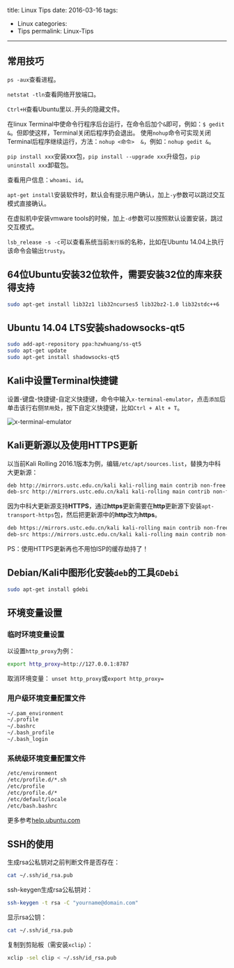 ﻿title: Linux Tips
date: 2016-03-16
tags:
- Linux
categories:
- Tips
permalink: Linux-Tips
---

## 常用技巧

`ps -aux`查看进程。

`netstat -tln`查看网络开放端口。

`Ctrl+H`查看Ubuntu里以`.`开头的隐藏文件。

在linux Terminal中使命令行程序后台运行，在命令后加个`&`即可，例如：`$ gedit &`。但即使这样，Terminal关闭后程序扔会退出。
使用`nohup`命令可实现关闭Terminal后程序继续运行，方法：`nohup <命令>  &`，例如：`nohup gedit &`。

`pip install xxx`安装xxx包，`pip install --upgrade xxx`升级包，`pip uninstall xxx`卸载包。

查看用户信息：`whoami`、`id`。

`apt-get install`安装软件时，默认会有提示用户确认，加上`-y`参数可以跳过交互模式直接确认。

在虚拟机中安装vmware tools的时候，加上`-d`参数可以按照默认设置安装，跳过交互模式。

`lsb_release -s -c`可以查看系统当前`发行版`的名称，比如在Ubuntu 14.04上执行该命令会输出`trusty`。

## 64位Ubuntu安装32位软件，需要安装32位的库来获得支持
```bash
sudo apt-get install lib32z1 lib32ncurses5 lib32bz2-1.0 lib32stdc++6
```

## Ubuntu 14.04 LTS安装shadowsocks-qt5
```bash
sudo add-apt-repository ppa:hzwhuang/ss-qt5
sudo apt-get update
sudo apt-get install shadowsocks-qt5
```

## Kali中设置Terminal快捷键

设置-键盘-快捷键-自定义快捷键，命令中输入`x-terminal-emulator`，点击`添加`后单击该行右侧`禁用`处，按下自定义快捷键，比如`Ctrl + Alt + T`。

![x-terminal-emulator][1]

## Kali更新源以及使用HTTPS更新

以当前Kali Rolling 2016.1版本为例，编辑`/etc/apt/sources.list`，替换为中科大更新源：
```bash
deb http://mirrors.ustc.edu.cn/kali kali-rolling main contrib non-free
deb-src http://mirrors.ustc.edu.cn/kali kali-rolling main contrib non-free
```

因为中科大更新源支持**HTTPS**，通过**https**更新需要在**http**更新源下安装`apt-transport-https`包，然后把更新源中的**http**改为**https**。
```bash
deb https://mirrors.ustc.edu.cn/kali kali-rolling main contrib non-free
deb-src https://mirrors.ustc.edu.cn/kali kali-rolling main contrib non-free
```

PS：使用HTTPS更新再也不用怕ISP的缓存劫持了！

## Debian/Kali中图形化安装`deb`的工具`GDebi`
```bash
sudo apt-get install gdebi
```

## 环境变量设置

### 临时环境变量设置
以设置`http_proxy`为例：

```bash
export http_proxy=http://127.0.0.1:8787
```

取消环境变量：
`unset http_proxy`或`export http_proxy=`

### 用户级环境变量配置文件
```bash
~/.pam_environment
~/.profile
~/.bashrc
~/.bash_profile
~/.bash_login
```

### 系统级环境变量配置文件
```bash
/etc/environment
/etc/profile.d/*.sh
/etc/profile
/etc/profile.d/*
/etc/default/locale
/etc/bash.bashrc
```

更多参考[help.ubuntu.com][2]

## SSH的使用

生成rsa公私钥对之前判断文件是否存在：
```bash
cat ~/.ssh/id_rsa.pub
```

ssh-keygen生成rsa公私钥对：
```bash
ssh-keygen -t rsa -C "yourname@domain.com"
```

显示rsa公钥：
```bash
cat ~/.ssh/id_rsa.pub
```

复制到剪贴板（需安装`xclip`）：
```bash
xclip -sel clip < ~/.ssh/id_rsa.pub
```


  [1]: https://cdn.jsdelivr.net/gh/gymgle/imgur/2016-03-16_085908.webp "自定义快捷键"
  [2]: https://help.ubuntu.com/community/EnvironmentVariables
